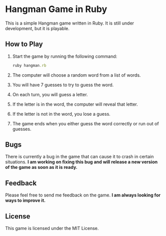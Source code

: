 # Hangman Game in Ruby

This is a simple Hangman game written in Ruby. It is still under development, but it is playable.

## How to Play

1. Start the game by running the following command:
    ```ruby
    ruby hangman.rb
    ```

2. The computer will choose a random word from a list of words.
3. You will have 7 guesses to try to guess the word.
4. On each turn, you will guess a letter.
5. If the letter is in the word, the computer will reveal that letter.
6. If the letter is not in the word, you lose a guess.
7. The game ends when you either guess the word correctly or run out of guesses.

## Bugs

There is currently a bug in the game that can cause it to crash in certain situations. **I am working on fixing this bug and will release a new version of the game as soon as it is ready.**

## Feedback

Please feel free to send me feedback on the game. **I am always looking for ways to improve it.**

## License

This game is licensed under the MIT License.
